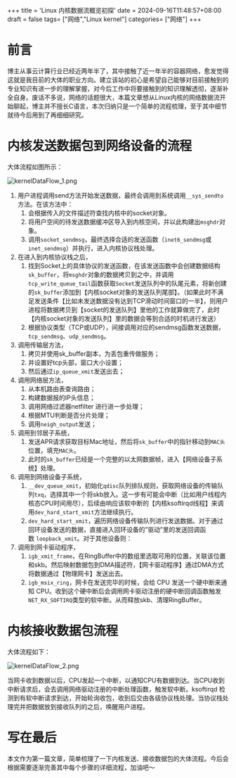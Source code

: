 +++
title = 'Linux 内核数据流概览初探'
date = 2024-09-16T11:48:57+08:00
draft = false
tags= ["网络","Linux kernel"]
categories= ["网络"]
+++
# 前言

博主从事云计算行业已经近两年半了，其中接触了近一年半的容器网络，愈发觉得这就是我目前的大体的职业方向。建立该站的初心是希望自己能够对目前接触到的专业知识有进一步的理解掌握，对今后工作中将要接触到的知识理解透彻，逐渐补全自身。废话不多说，网络的话题很大，本篇文章想从Linux内核的网络数据流开始聊起，博主并不擅长C语言，本次归纳只是一个简单的流程梳理，至于其中细节就待今后用到了再细细研究。

# 内核发送数据包到网络设备的流程

大体流程如图所示：

![kernelDataFlow_1.png](/img/kernelDataFlow_1.png)

1. 用户进程调用send方法开始发送数据，最终会调用到系统调用`__sys_sendto` 方法。在该方法中：
    1. 会根据传入的文件描述符查找内核中的socket对象。
    2. 将用户空间的待发送数据缓冲区导入到内核空间，并以此构建出`msghdr`对象。
    3. 调用`socket_sendmsg`，最终选择合适的发送函数（`inet6_sendmsg`或`inet_sendmsg`）并执行，进入内核协议栈处理。
2. 在进入到内核协议栈之后，
    1. 找到Socket上的具体协议的发送函数，在该发送函数中会创建数据结构`sk_buffer`，将`msghdr`对象的数据拷贝到之中，并调用`tcp_write_queue_tail`函数获取`Socket`发送队列中的队尾元素，将新创建的`sk_buffer`添加到【内核socket对象的发送队列尾部】。（如果此时不满足发送条件【比如未发送数据没有达到TCP滑动时间窗口的一半】，则用户进程将数据拷贝到【socket的发送队列】里他的工作就算做完了，此时【内核socket对象的发送队列】里的数据会等到合适的时机进行发送）
    2. 根据协议类型（TCP或UDP），间接调用对应的sendmsg函数发送数据，`tcp_sendmsg`、`udp_sendmsg`。
3. 调用传输层方法，
    1. 拷贝并使用sk_buffer副本，为丢包重传做服务；
    2. 并设置好tcp头部，窗口大小设置；
    3. 然后通过`ip_queue_xmit`发送出去；
4. 调用网络层方法，
    1. 从本机路由表查询路由；
    2. 构建数据报的IP头信息；
    3. 调用网络过滤器netfilter 进行进一步处理；
    4. 根据MTU判断是否分片处理；
    5. 调用`neigh_output`发送；
5. 调用到邻居子系统，
    1. 发送APR请求获取目标Mac地址，然后将`sk_buffer`中的指针移动到`MAC头`位置，填充`MAC头`。
    2. 此时的`sk_buffer`已经是一个完整的以太网数据帧，进入【网络设备子系统】处理。
6. 调用到网络设备子系统，
    1. `__dev_queue_xmit`，初始化`qdisc`队列排队规则，获取网络设备的传输队列`txq`，选择其中一个将skb放入。这一步有可能会中断（比如用户线程内核态CPU时间用尽），后续由响应该软中断的【内核ksoftirqd线程】来调用`dev_hard_start_xmit`方法继续执行。
    2. `dev_hard_start_xmit`，遍历网络设备传输队列进行发送数据。对于通过回环设备发送的数据，直接进入回环设备的”驱动”里的发送回调函数 `loopback_xmit`。对于其他设备则：
7. 调用到网卡驱动程序，
    1. `igb_xmit_frame`，在RingBuffer中的数组里选取可用的位置，关联该位置和skb。然后映射数据包到DMA描述符，【网卡驱动程序】通过DMA方式将数据通过【物理网卡】发送出去。
    2. `igb_msix_ring`，网卡在发送完毕的时候，会给 CPU 发送一个硬中断来通知 CPU。收到这个硬中断后会调用网卡驱动注册的硬中断回调函数触发`NET_RX_SOFTIRQ`类型的软中断。从而释放skb、清理RingBuffer。

# 内核接收数据包流程

大体流程如下：

![kernelDataFlow_2.png](/img/kernelDataFlow_2.png)

当网卡收到数据以后，CPU发起一个中断，以通知CPU有数据到达。当CPU收到中断请求后，会去调用网络驱动注册的中断处理函数，触发软中断。ksoftirqd 检测到有软中断请求到达，开始轮询收包，收到后交由各级协议栈处理。当协议栈处理完并把数据放到接收队列的之后，唤醒用户进程。

# 写在最后

本文作为第一篇文章，简单梳理了一下内核发送、接收数据包的大体流程。今后会根据需要逐渐完善其中每个步骤的详细流程，加油吧～